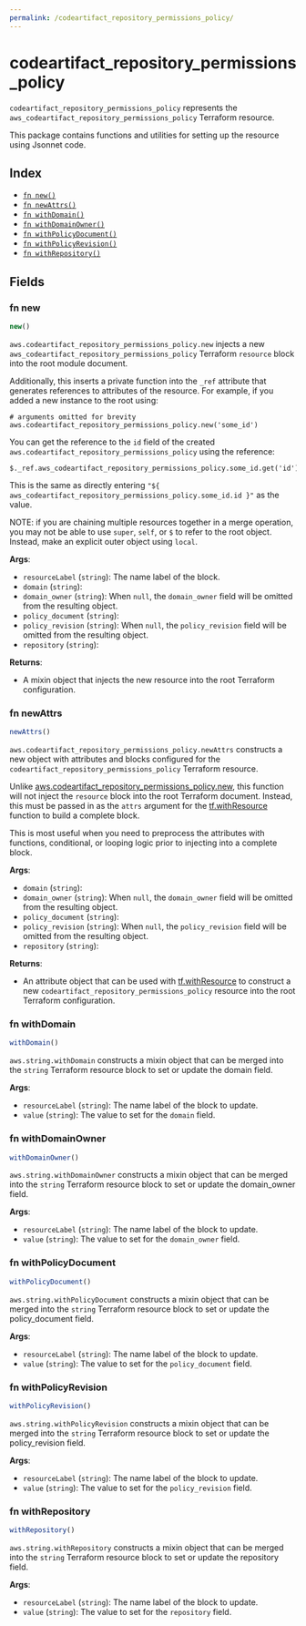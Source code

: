 ```yaml
---
permalink: /codeartifact_repository_permissions_policy/
---
```


# codeartifact_repository_permissions_policy

`codeartifact_repository_permissions_policy` represents the `aws_codeartifact_repository_permissions_policy` Terraform resource.



This package contains functions and utilities for setting up the resource using Jsonnet code.


## Index

* [`fn new()`](#fn-new)
* [`fn newAttrs()`](#fn-newattrs)
* [`fn withDomain()`](#fn-withdomain)
* [`fn withDomainOwner()`](#fn-withdomainowner)
* [`fn withPolicyDocument()`](#fn-withpolicydocument)
* [`fn withPolicyRevision()`](#fn-withpolicyrevision)
* [`fn withRepository()`](#fn-withrepository)

## Fields

### fn new

```ts
new()
```


`aws.codeartifact_repository_permissions_policy.new` injects a new `aws_codeartifact_repository_permissions_policy` Terraform `resource`
block into the root module document.

Additionally, this inserts a private function into the `_ref` attribute that generates references to attributes of the
resource. For example, if you added a new instance to the root using:

    # arguments omitted for brevity
    aws.codeartifact_repository_permissions_policy.new('some_id')

You can get the reference to the `id` field of the created `aws.codeartifact_repository_permissions_policy` using the reference:

    $._ref.aws_codeartifact_repository_permissions_policy.some_id.get('id')

This is the same as directly entering `"${ aws_codeartifact_repository_permissions_policy.some_id.id }"` as the value.

NOTE: if you are chaining multiple resources together in a merge operation, you may not be able to use `super`, `self`,
or `$` to refer to the root object. Instead, make an explicit outer object using `local`.

**Args**:
  - `resourceLabel` (`string`): The name label of the block.
  - `domain` (`string`): 
  - `domain_owner` (`string`):  When `null`, the `domain_owner` field will be omitted from the resulting object.
  - `policy_document` (`string`): 
  - `policy_revision` (`string`):  When `null`, the `policy_revision` field will be omitted from the resulting object.
  - `repository` (`string`): 

**Returns**:
- A mixin object that injects the new resource into the root Terraform configuration.


### fn newAttrs

```ts
newAttrs()
```


`aws.codeartifact_repository_permissions_policy.newAttrs` constructs a new object with attributes and blocks configured for the `codeartifact_repository_permissions_policy`
Terraform resource.

Unlike [aws.codeartifact_repository_permissions_policy.new](#fn-new), this function will not inject the `resource`
block into the root Terraform document. Instead, this must be passed in as the `attrs` argument for the
[tf.withResource](https://github.com/tf-libsonnet/core/tree/main/docs#fn-withresource) function to build a complete block.

This is most useful when you need to preprocess the attributes with functions, conditional, or looping logic prior to
injecting into a complete block.

**Args**:
  - `domain` (`string`): 
  - `domain_owner` (`string`):  When `null`, the `domain_owner` field will be omitted from the resulting object.
  - `policy_document` (`string`): 
  - `policy_revision` (`string`):  When `null`, the `policy_revision` field will be omitted from the resulting object.
  - `repository` (`string`): 

**Returns**:
  - An attribute object that can be used with [tf.withResource](https://github.com/tf-libsonnet/core/tree/main/docs#fn-withresource) to construct a new `codeartifact_repository_permissions_policy` resource into the root Terraform configuration.


### fn withDomain

```ts
withDomain()
```

`aws.string.withDomain` constructs a mixin object that can be merged into the `string`
Terraform resource block to set or update the domain field.



**Args**:
  - `resourceLabel` (`string`): The name label of the block to update.
  - `value` (`string`): The value to set for the `domain` field.


### fn withDomainOwner

```ts
withDomainOwner()
```

`aws.string.withDomainOwner` constructs a mixin object that can be merged into the `string`
Terraform resource block to set or update the domain_owner field.



**Args**:
  - `resourceLabel` (`string`): The name label of the block to update.
  - `value` (`string`): The value to set for the `domain_owner` field.


### fn withPolicyDocument

```ts
withPolicyDocument()
```

`aws.string.withPolicyDocument` constructs a mixin object that can be merged into the `string`
Terraform resource block to set or update the policy_document field.



**Args**:
  - `resourceLabel` (`string`): The name label of the block to update.
  - `value` (`string`): The value to set for the `policy_document` field.


### fn withPolicyRevision

```ts
withPolicyRevision()
```

`aws.string.withPolicyRevision` constructs a mixin object that can be merged into the `string`
Terraform resource block to set or update the policy_revision field.



**Args**:
  - `resourceLabel` (`string`): The name label of the block to update.
  - `value` (`string`): The value to set for the `policy_revision` field.


### fn withRepository

```ts
withRepository()
```

`aws.string.withRepository` constructs a mixin object that can be merged into the `string`
Terraform resource block to set or update the repository field.



**Args**:
  - `resourceLabel` (`string`): The name label of the block to update.
  - `value` (`string`): The value to set for the `repository` field.
